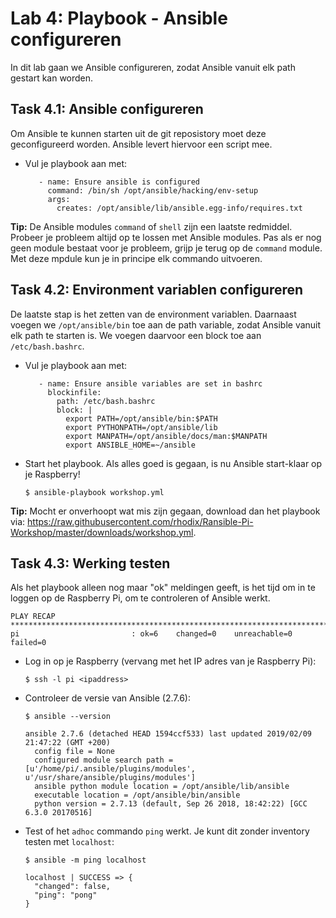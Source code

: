 # Lab 4: Playbook - Ansible configureren
In dit lab gaan we Ansible configureren, zodat Ansible vanuit elk path gestart kan worden.

## Task 4.1: Ansible configureren
Om Ansible te kunnen starten uit de git reposistory moet deze geconfigureerd worden. Ansible levert hiervoor een script mee.
  
* Vul je playbook aan met:

  ```
     - name: Ensure ansible is configured
       command: /bin/sh /opt/ansible/hacking/env-setup
       args:
         creates: /opt/ansible/lib/ansible.egg-info/requires.txt
  ```

**Tip:** De Ansible modules ``command`` of ``shell`` zijn een laatste redmiddel. Probeer je probleem altijd op te lossen met Ansible modules. Pas als er nog geen module bestaat voor je probleem, grijp je terug op de ``command`` module. Met deze mpdule kun je in principe elk commando uitvoeren.

## Task 4.2: Environment variablen configureren
De laatste stap is het zetten van de environment variablen. Daarnaast voegen we ``/opt/ansible/bin`` toe aan de path variable, zodat Ansible vanuit elk path te starten is. We voegen daarvoor een block toe aan ``/etc/bash.bashrc``.

* Vul je playbook aan met:

  ```
     - name: Ensure ansible variables are set in bashrc
       blockinfile:
         path: /etc/bash.bashrc
         block: |
           export PATH=/opt/ansible/bin:$PATH
           export PYTHONPATH=/opt/ansible/lib
           export MANPATH=/opt/ansible/docs/man:$MANPATH
           export ANSIBLE_HOME=~/ansible
  ```

* Start het playbook. Als alles goed is gegaan, is nu Ansible start-klaar op je Raspberry!

  ``$ ansible-playbook workshop.yml``

**Tip:** Mocht er onverhoopt wat mis zijn gegaan, download dan het playbook via: https://raw.githubusercontent.com/rhodix/Ransible-Pi-Workshop/master/downloads/workshop.yml.

## Task 4.3: Werking testen
Als het playbook alleen nog maar "ok" meldingen geeft, is het tijd om in te loggen op de Raspberry Pi, om te controleren of Ansible werkt.

```
PLAY RECAP ****************************************************************************************************************************
pi                         : ok=6    changed=0    unreachable=0    failed=0
```

* Log in op je Raspberry (vervang met het IP adres van je Raspberry Pi):

  ``$ ssh -l pi <ipaddress>``
  
* Controleer de versie van Ansible (2.7.6):

  ``$ ansible --version``
  
  ```
  ansible 2.7.6 (detached HEAD 1594ccf533) last updated 2019/02/09 21:47:22 (GMT +200)
    config file = None
    configured module search path = [u'/home/pi/.ansible/plugins/modules', u'/usr/share/ansible/plugins/modules']
    ansible python module location = /opt/ansible/lib/ansible
    executable location = /opt/ansible/bin/ansible
    python version = 2.7.13 (default, Sep 26 2018, 18:42:22) [GCC 6.3.0 20170516]
  ```

* Test of het ``adhoc`` commando ``ping`` werkt. Je kunt dit zonder inventory testen met ``localhost``:

  ``$ ansible -m ping localhost``
  
  ```
  localhost | SUCCESS => {
    "changed": false,
    "ping": "pong"
  }
  ```
  
   
